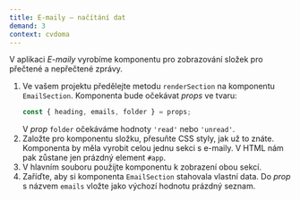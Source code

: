 ```yaml
---
title: E-maily – načítání dat
demand: 3
context: cvdoma
---
```


V aplikaci _E-maily_ vyrobíme komponentu pro zobrazování složek pro přečtené a nepřečtené zprávy.

1. Ve vašem projektu předělejte metodu `renderSection` na komponentu `EmailSection`. Komponenta bude očekávat _props_ ve tvaru:
   ```js
   const { heading, emails, folder } = props;
   ```
   V _prop_ `folder` očekáváme hodnoty `'read'` nebo `'unread'`.
1. Založte pro komponentu složku, přesuňte CSS styly, jak už to znáte. Komponenta by měla vyrobit celou jednu sekci s e-maily. V HTML nám pak zůstane jen prázdný element `#app`.
1. V hlavním souboru použijte komponentu k zobrazení obou sekcí.
1. Zaříďte, aby si komponenta `EmailSection` stahovala vlastní data. Do _prop_ s názvem `emails` vložte jako výchozí hodnotu prázdný seznam.
